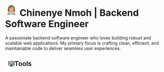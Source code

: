 
# <img src="image-1.png" alt="Image 1" height="40" width="40" margin="auto"> <span style="font-size:30px; padding-bottom:50px;">Chinenye Nmoh | Backend Software Engineer</span> 


<p>A passionate backend software engineer who loves building robust and scalable web applications. My primary focus is crafting clean, efficient, and maintainable code to deliver seamless user experiences.</p>

<h2 style=" display: flex; align-items: center; margin-left: 10px;">
    <img src="image-2.png" alt="Image 2" height="20" width="20" style=" margin-bottom: 0px;">
    Tools
</h2>
